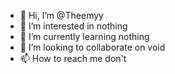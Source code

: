 - 👋 Hi, I’m @Theemyy
- 👀 I’m interested in nothing
- 🌱 I’m currently learning nothing
- 💞️ I’m looking to collaborate on void
- 📫 How to reach me don't

<!---
Theemyy/Theemyy is a ✨ special ✨ repository because its `README.md` (this file) appears on your GitHub profile.
You can click the Preview link to take a look at your changes.
--->
